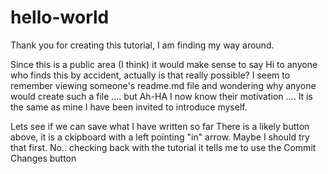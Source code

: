 # hello-world
Thank you for creating this tutorial, I am finding my way around.

Since this is a public area (I think) it would make sense to say Hi to anyone who finds this by accident,
actually is that really possible? I seem to remember viewing someone's readme.md file and wondering why anyone
would create such a file .... but Ah-HA I now know their motivation ....
It is the same as mine I have been invited to introduce myself.

Lets see if we can save what I have written so far
There is a likely button above, it is a ckipboard with a left pointing "in" arrow.
Maybe I should try that first.  No.. checking back with the tutorial it tells me to use the Commit Changes button

